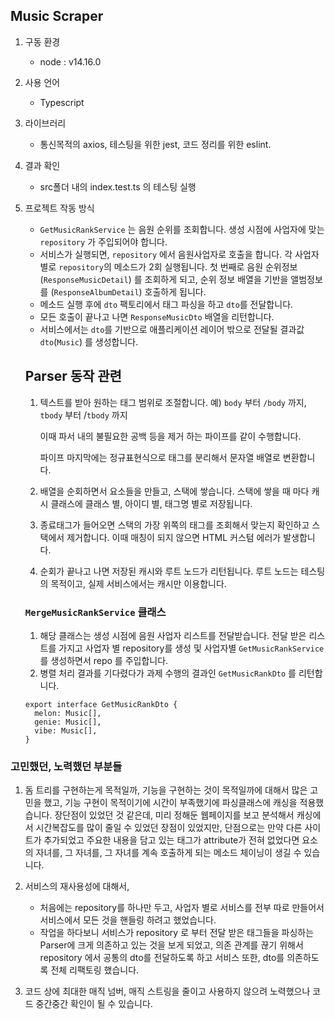 ## Music Scraper

1. 구동 환경
    - node : v14.16.0
2. 사용 언어
    - Typescript
3. 라이브러리
    - 통신목적의 axios, 테스팅을 위한 jest, 코드 정리를 위한 eslint.
4. 결과 확인
    - src폴더 내의 index.test.ts 의 테스팅 실행
5. 프로젝트 작동 방식
    - `GetMusicRankService` 는 음원 순위를 조회합니다. 생성 시점에 사업자에 맞는 `repository` 가 주입되어야 합니다.
    - 서비스가 실행되면,  `repository` 에서 음원사업자로 호출을 합니다. 각 사업자 별로 `repository`의 메소드가 2회 실행됩니다. 첫 번째로 음원 순위정보(`ResponseMusicDetail`) 를 조회하게 되고, 순위 정보 배열을 기반을 앨범정보를 (`ResponseAlbumDetail`) 호출하게 됩니다.
    - 메소드 실행 후에 `dto` 팩토리에서 태그 파싱을 하고 `dto`를 전달합니다.
    - 모든 호출이 끝나고 나면 `ResponseMusicDto` 배열을 리턴합니다.
    - 서비스에서는 `dto`를 기반으로 애플리케이션 레이어 밖으로 전달될 결과값 `dto`(`Music`) 를 생성합니다.

   ## Parser 동작 관련

    1. 텍스트를 받아 원하는 태그 범위로 조절합니다.
       예) `body` 부터 `/body` 까지, `tbody` 부터 /`tbody` 까지

       이때 파서 내의 불필요한 공백 등을 제거 하는 파이프를 같이 수행합니다.

       파이프 마지막에는 정규표현식으로 태그를 분리해서 문자열 배열로 변환합니다.

    2. 배열을 순회하면서 요소들을 만들고, 스택에 쌓습니다.
       스택에 쌓을 때 마다 캐시 클래스에 클래스 별, 아이디 별, 태그명 별로 저장됩니다.
    3. 종료태그가 들어오면 스택의 가장 위쪽의 태그를 조회해서 맞는지 확인하고 스택에서 제거합니다.
       이때 매칭이 되지 않으면 HTML 커스텀 에러가 발생합니다.
    4. 순회가 끝나고 나면 저장된 캐시와 루트 노드가 리턴됩니다.
       루트 노드는 테스팅의 목적이고, 실제 서비스에서는 캐시만 이용합니다.

   ### `MergeMusicRankService` 클래스

    1. 해당 클래스는 생성 시점에 음원 사업자 리스트를 전달받습니다. 전달 받은 리스트를 가지고 사업자 별 repository를 생성 및 사업자별  `GetMusicRankService` 를 생성하면서 repo 를 주입합니다.
    2. 병렬 처리 결과를 기다렸다가 과제 수행의 결과인 `GetMusicRankDto`  를 리턴합니다.

    ```tsx
    export interface GetMusicRankDto {
      melon: Music[],
      genie: Music[],
      vibe: Music[],
    }
    ```


### 고민했던, 노력했던 부분들

1. 돔 트리를 구현하는게 목적일까, 기능을 구현하는 것이 목적일까에 대해서 많은 고민을 했고, 기능 구현이 목적이기에 시간이 부족했기에 파싱클래스에 캐싱을 적용했습니다. 장단점이 있었던 것 같은데, 미리 정해둔 웹페이지를 보고 분석해서 캐싱에서 시간복잡도를 많이 줄일 수 있었던 장점이 있었지만, 단점으로는 만약 다른 사이트가 추가되었고 주요한 내용을 담고 있는 태그가 attribute가 전혀 없었다면 요소의 자녀를, 그 자녀를, 그 자녀를 계속 호출하게 되는 메소드 체이닝이 생길 수 있습니다.
2. 서비스의 재사용성에 대해서,
    - 처음에는 repository를 하나만 두고, 사업자 별로 서비스를 전부 따로 만들어서 서비스에서 모든 것을 핸들링 하려고 했었습니다.
    - 작업을 하다보니 서비스가 repository 로 부터 전달 받은 태그들을 파싱하는 Parser에 크게 의존하고 있는 것을 보게 되었고, 의존 관계를 끊기 위해서 repository 에서 공통의 dto를 전달하도록 하고 서비스 또한, dto를 의존하도록 전체 리팩토링 했습니다.

3. 코드 상에 최대한 매직 넘버, 매직 스트링을 줄이고 사용하지 않으려 노력했으나 코드 중간중간 확인이 될 수 있습니다.